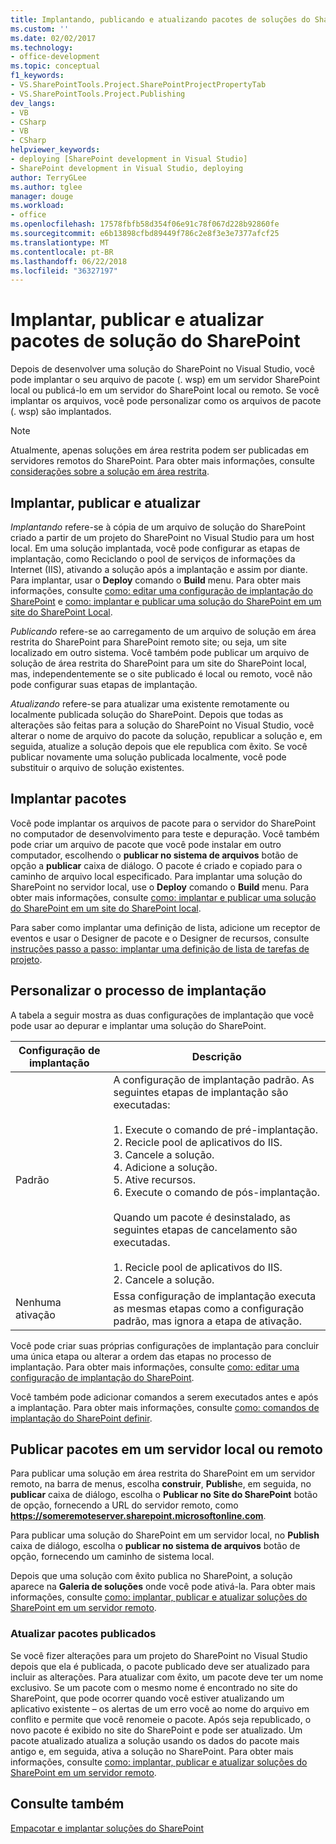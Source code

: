 ```yaml
---
title: Implantando, publicando e atualizando pacotes de soluções do SharePoint | Microsoft Docs
ms.custom: ''
ms.date: 02/02/2017
ms.technology:
- office-development
ms.topic: conceptual
f1_keywords:
- VS.SharePointTools.Project.SharePointProjectPropertyTab
- VS.SharePointTools.Project.Publishing
dev_langs:
- VB
- CSharp
- VB
- CSharp
helpviewer_keywords:
- deploying [SharePoint development in Visual Studio]
- SharePoint development in Visual Studio, deploying
author: TerryGLee
ms.author: tglee
manager: douge
ms.workload:
- office
ms.openlocfilehash: 17578fbfb58d354f06e91c78f067d228b92860fe
ms.sourcegitcommit: e6b13898cfbd89449f786c2e8f3e3e7377afcf25
ms.translationtype: MT
ms.contentlocale: pt-BR
ms.lasthandoff: 06/22/2018
ms.locfileid: "36327197"
---
```

# <a name="deploy-publish-and-upgrade-sharepoint-solution-packages"></a>Implantar, publicar e atualizar pacotes de solução do SharePoint
  Depois de desenvolver uma solução do SharePoint no Visual Studio, você pode implantar o seu arquivo de pacote (. wsp) em um servidor SharePoint local ou publicá-lo em um servidor do SharePoint local ou remoto. Se você implantar os arquivos, você pode personalizar como os arquivos de pacote (. wsp) são implantados.  
  
> [!NOTE]  
>  Atualmente, apenas soluções em área restrita podem ser publicadas em servidores remotos do SharePoint. Para obter mais informações, consulte [considerações sobre a solução em área restrita](../sharepoint/sandboxed-solution-considerations.md).  
  
## <a name="deploy-publish-and-upgrade"></a>Implantar, publicar e atualizar
 *Implantando* refere-se à cópia de um arquivo de solução do SharePoint criado a partir de um projeto do SharePoint no Visual Studio para um host local. Em uma solução implantada, você pode configurar as etapas de implantação, como Reciclando o pool de serviços de informações da Internet (IIS), ativando a solução após a implantação e assim por diante. Para implantar, usar o **Deploy** comando o **Build** menu. Para obter mais informações, consulte [como: editar uma configuração de implantação do SharePoint](../sharepoint/how-to-edit-a-sharepoint-deployment-configuration.md) e [como: implantar e publicar uma solução do SharePoint em um site do SharePoint Local](../sharepoint/how-to-deploy-and-publish-a-sharepoint-solution-to-a-local-sharepoint-site.md).  
  
 *Publicando* refere-se ao carregamento de um arquivo de solução em área restrita do SharePoint para SharePoint remoto site; ou seja, um site localizado em outro sistema. Você também pode publicar um arquivo de solução de área restrita do SharePoint para um site do SharePoint local, mas, independentemente se o site publicado é local ou remoto, você não pode configurar suas etapas de implantação.  
  
 *Atualizando* refere-se para atualizar uma existente remotamente ou localmente publicada solução do SharePoint. Depois que todas as alterações são feitas para a solução do SharePoint no Visual Studio, você alterar o nome de arquivo do pacote da solução, republicar a solução e, em seguida, atualize a solução depois que ele republica com êxito. Se você publicar novamente uma solução publicada localmente, você pode substituir o arquivo de solução existentes.  
  
## <a name="deploy-packages"></a>Implantar pacotes
 Você pode implantar os arquivos de pacote para o servidor do SharePoint no computador de desenvolvimento para teste e depuração. Você também pode criar um arquivo de pacote que você pode instalar em outro computador, escolhendo o **publicar no sistema de arquivos** botão de opção a **publicar** caixa de diálogo. O pacote é criado e copiado para o caminho de arquivo local especificado. Para implantar uma solução do SharePoint no servidor local, use o **Deploy** comando o **Build** menu. Para obter mais informações, consulte [como: implantar e publicar uma solução do SharePoint em um site do SharePoint local](../sharepoint/how-to-deploy-and-publish-a-sharepoint-solution-to-a-local-sharepoint-site.md).  
  
 Para saber como implantar uma definição de lista, adicione um receptor de eventos e usar o Designer de pacote e o Designer de recursos, consulte [instruções passo a passo: implantar uma definição de lista de tarefas de projeto](../sharepoint/walkthrough-deploying-a-project-task-list-definition.md).  
  
## <a name="customize-the-deployment-process"></a>Personalizar o processo de implantação
 A tabela a seguir mostra as duas configurações de implantação que você pode usar ao depurar e implantar uma solução do SharePoint.  
  
|Configuração de implantação|Descrição|  
|------------------------------|-----------------|  
|Padrão|A configuração de implantação padrão. As seguintes etapas de implantação são executadas:<br /><br /> 1.  Execute o comando de pré-implantação.<br />2.  Recicle pool de aplicativos do IIS.<br />3.  Cancele a solução.<br />4.  Adicione a solução.<br />5.  Ative recursos.<br />6.  Execute o comando de pós-implantação.<br /><br /> Quando um pacote é desinstalado, as seguintes etapas de cancelamento são executadas.<br /><br /> 1.  Recicle pool de aplicativos do IIS.<br />2.  Cancele a solução.|  
|Nenhuma ativação|Essa configuração de implantação executa as mesmas etapas como a configuração padrão, mas ignora a etapa de ativação.|  
  
 Você pode criar suas próprias configurações de implantação para concluir uma única etapa ou alterar a ordem das etapas no processo de implantação. Para obter mais informações, consulte [como: editar uma configuração de implantação do SharePoint](../sharepoint/how-to-edit-a-sharepoint-deployment-configuration.md).  

 Você também pode adicionar comandos a serem executados antes e após a implantação. Para obter mais informações, consulte [como: comandos de implantação do SharePoint definir](../sharepoint/how-to-set-sharepoint-deployment-commands.md).  
  
## <a name="publish-packages-to-a-remote-or-local-server"></a>Publicar pacotes em um servidor local ou remoto
 Para publicar uma solução em área restrita do SharePoint em um servidor remoto, na barra de menus, escolha **construir**, **Publish**e, em seguida, no **publicar** caixa de diálogo, escolha o **Publicar no Site do SharePoint** botão de opção, fornecendo a URL do servidor remoto, como **https://someremoteserver.sharepoint.microsoftonline.com**.  
  
 Para publicar uma solução do SharePoint em um servidor local, no **Publish** caixa de diálogo, escolha o **publicar no sistema de arquivos** botão de opção, fornecendo um caminho de sistema local.  
  
 Depois que uma solução com êxito publica no SharePoint, a solução aparece na **Galeria de soluções** onde você pode ativá-la. Para obter mais informações, consulte [como: implantar, publicar e atualizar soluções do SharePoint em um servidor remoto](../sharepoint/how-to-deploy-publish-and-upgrade-sharepoint-solutions-on-a-remote-server.md).  
  
### <a name="upgrade-published-packages"></a>Atualizar pacotes publicados
 Se você fizer alterações para um projeto do SharePoint no Visual Studio depois que ela é publicada, o pacote publicado deve ser atualizado para incluir as alterações. Para atualizar com êxito, um pacote deve ter um nome exclusivo. Se um pacote com o mesmo nome é encontrado no site do SharePoint, que pode ocorrer quando você estiver atualizando um aplicativo existente – os alertas de um erro você ao nome do arquivo em conflito e permite que você renomeie o pacote. Após seja republicado, o novo pacote é exibido no site do SharePoint e pode ser atualizado. Um pacote atualizado atualiza a solução usando os dados do pacote mais antigo e, em seguida, ativa a solução no SharePoint. Para obter mais informações, consulte [como: implantar, publicar e atualizar soluções do SharePoint em um servidor remoto](../sharepoint/how-to-deploy-publish-and-upgrade-sharepoint-solutions-on-a-remote-server.md).  
  
## <a name="see-also"></a>Consulte também
 [Empacotar e implantar soluções do SharePoint](../sharepoint/packaging-and-deploying-sharepoint-solutions.md)  
  
